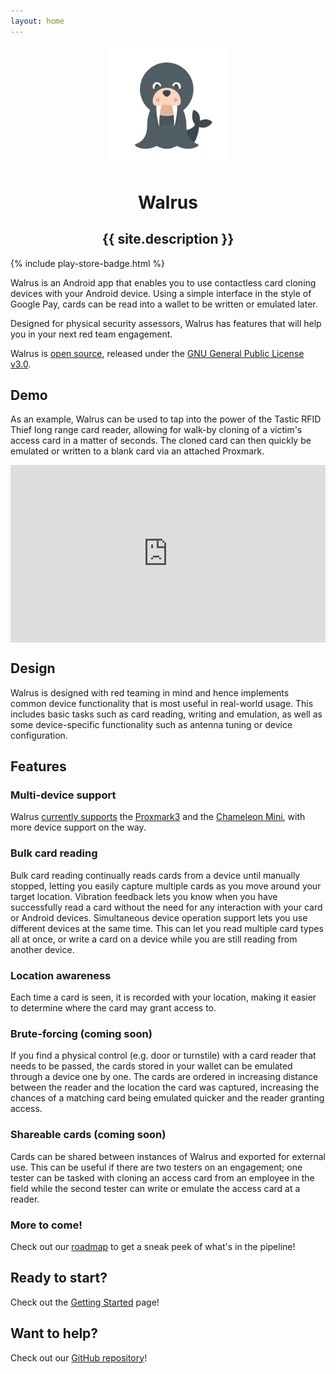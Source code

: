 ```yaml
---
layout: home
---
```


<p align="center"><img src="/assets/walrus.png"></p>

<h1 class="post-title" align="center">Walrus</h1>
<h2 align="center">{{ site.description }}</h2>

{% include play-store-badge.html %}

Walrus is an Android app that enables you to use contactless card cloning devices with your Android device. Using a simple interface in the style of Google Pay, cards can be read into a wallet to be written or emulated later.

Designed for physical security assessors, Walrus has features that will help you in your next red team engagement.

Walrus is [open source](https://github.com/TeamWalrus/Walrus), released under the [GNU General Public License v3.0](https://github.com/TeamWalrus/Walrus/blob/master/LICENSE).

## Demo

As an example, Walrus can be used to tap into the power of the Tastic RFID Thief long range card reader, allowing for walk-by cloning of a victim's access card in a matter of seconds. The cloned card can then quickly be emulated or written to a blank card via an attached Proxmark.

<style>.embed-container { position: relative; padding-bottom: 56.25%; height: 0; overflow: hidden; max-width: 100%; } .embed-container iframe, .embed-container object, .embed-container embed { position: absolute; top: 0; left: 0; width: 100%; height: 100%; }</style><div class='embed-container'><iframe src='https://player.vimeo.com/video/247914436' frameborder='0' webkitAllowFullScreen mozallowfullscreen allowFullScreen></iframe></div>
<p></p>

## Design

Walrus is designed with red teaming in mind and hence implements common device functionality that is most useful in real-world usage. This includes basic tasks such as card reading, writing and emulation, as well as some device-specific functionality such as antenna tuning or device configuration.

## Features

### Multi-device support

Walrus [currently supports](/device-support/) the [Proxmark3](https://github.com/Proxmark/proxmark3) and the [Chameleon Mini](https://github.com/emsec/ChameleonMini), with more device support on the way.

### Bulk card reading

Bulk card reading continually reads cards from a device until manually stopped, letting you easily capture multiple cards as you move around your target location. Vibration feedback lets you know when you have successfully read a card without the need for any interaction with your card or Android devices. Simultaneous device operation support lets you use different devices at the same time. This can let you read multiple card types all at once, or write a card on a device while you are still reading from another device.

### Location awareness

Each time a card is seen, it is recorded with your location, making it easier to determine where the card may grant access to.

### Brute-forcing (coming soon)

If you find a physical control (e.g. door or turnstile) with a card reader that needs to be passed, the cards stored in your wallet can be emulated through a device one by one. The cards are ordered in increasing distance between the reader and the location the card was captured, increasing the chances of a matching card being emulated quicker and the reader granting access.

### Shareable cards (coming soon)

Cards can be shared between instances of Walrus and exported for external use. This can be useful if there are two testers on an engagement; one tester can be tasked with cloning an access card from an employee in the field while the second tester can write or emulate the access card at a reader.

### More to come!

Check out our [roadmap](/roadmap/) to get a sneak peek of what's in the pipeline!

## Ready to start?

Check out the [Getting Started](/docs/getting-started/) page!

## Want to help?

Check out our [GitHub repository](https://github.com/TeamWalrus/Walrus)!
